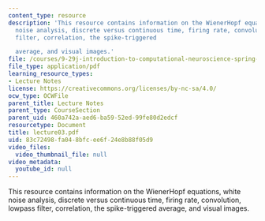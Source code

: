 ```yaml
---
content_type: resource
description: 'This resource contains information on the WienerHopf equations, white
  noise analysis, discrete versus continuous time, firing rate, convolution, lowpass
  filter, correlation, the spike-triggered

  average, and visual images.'
file: /courses/9-29j-introduction-to-computational-neuroscience-spring-2004/83c72498fa048bfcee6f24e8b88f05d9_lecture03.pdf
file_type: application/pdf
learning_resource_types:
- Lecture Notes
license: https://creativecommons.org/licenses/by-nc-sa/4.0/
ocw_type: OCWFile
parent_title: Lecture Notes
parent_type: CourseSection
parent_uid: 460a742a-aed6-ba59-52ed-99fe80d2edcf
resourcetype: Document
title: lecture03.pdf
uid: 83c72498-fa04-8bfc-ee6f-24e8b88f05d9
video_files:
  video_thumbnail_file: null
video_metadata:
  youtube_id: null
---
```

This resource contains information on the WienerHopf equations, white noise analysis, discrete versus continuous time, firing rate, convolution, lowpass filter, correlation, the spike-triggered
average, and visual images.